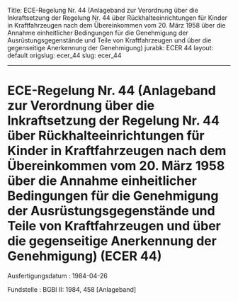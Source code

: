 Title: ECE-Regelung Nr. 44 (Anlageband zur Verordnung über die Inkraftsetzung der
  Regelung Nr. 44 über Rückhalteeinrichtungen für Kinder in Kraftfahrzeugen nach dem
  Übereinkommen vom 20. März 1958 über die Annahme einheitlicher Bedingungen für die
  Genehmigung der Ausrüstungsgegenstände und Teile von Kraftfahrzeugen und über die
  gegenseitige Anerkennung der Genehmigung)
jurabk: ECER 44
layout: default
origslug: ecer_44
slug: ecer_44

---

# ECE-Regelung Nr. 44 (Anlageband zur Verordnung über die Inkraftsetzung der Regelung Nr. 44 über Rückhalteeinrichtungen für Kinder in Kraftfahrzeugen nach dem Übereinkommen vom 20. März 1958 über die Annahme einheitlicher Bedingungen für die Genehmigung der Ausrüstungsgegenstände und Teile von Kraftfahrzeugen und über die gegenseitige Anerkennung der Genehmigung) (ECER 44)

Ausfertigungsdatum
:   1984-04-26

Fundstelle
:   BGBl II: 1984, 458 [Anlageband]

